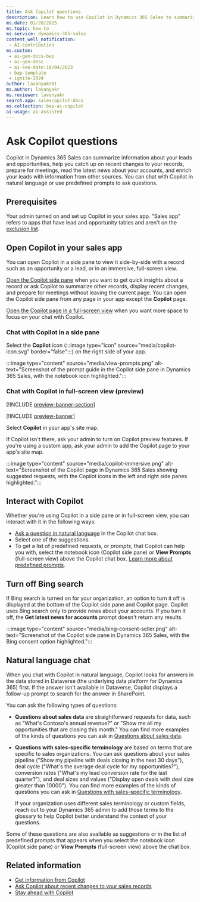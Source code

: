 ```yaml
---
title: Ask Copilot questions
description: Learn how to use Copilot in Dynamics 365 Sales to summarize sales records, catch up on recent changes, prepare for meetings, and answer sales-related questions.
ms.date: 01/28/2025
ms.topic: how-to
ms.service: dynamics-365-sales
content_well_notification:
 - AI-contribution
ms.custom:
 - ai-gen-docs-bap
 - ai-gen-desc
 - ai-seo-date:10/04/2023
 - bap-template
 - ignite-2024
author: lavanyakr01
ms.author: lavanyakr
ms.reviewer: lavanyakr
search.app: salescopilot-docs
ms.collection: bap-ai-copilot
ai-usage: ai-assisted
---
```


# Ask Copilot questions

Copilot in Dynamics 365 Sales can summarize information about your leads and opportunities, help you catch up on recent changes to your records, prepare for meetings, read the latest news about your accounts, and enrich your leads with information from other sources. You can chat with Copilot in natural language or use predefined prompts to ask questions.

## Prerequisites

Your admin turned on and set up Copilot in your sales app. "Sales app" refers to apps that have lead and opportunity tables and aren't on the [exclusion list](sales-copilot-faq.md#are-there-any-applications-where-copilot-in-dynamics-365-sales-cant-be-used).

<a name="open-copilot"></a>

## Open Copilot in your sales app

You can open Copilot in a side pane to view it side-by-side with a record such as an opportunity or a lead, or in an immersive, full-screen view.

[Open the Copilot side pane](#chat-with-copilot-in-a-side-pane) when you want to get quick insights about a record or ask Copilot to summarize other records, display recent changes, and prepare for meetings without leaving the current page. You can open the Copilot side pane from any page in your app except the **Copilot** page.

[Open the Copilot page in a full-screen view](#chat-with-copilot-in-full-screen-view-preview) when you want more space to focus on your chat with Copilot.

<a name=open-copilot-sidepane></a>

### Chat with Copilot in a side pane

Select the **Copilot** icon (:::image type="icon" source="media/copilot-icon.svg" border="false":::) on the right side of your app.

:::image type="content" source="media/view-prompts.png" alt-text="Screenshot of the prompt guide in the Copilot side pane in Dynamics 365 Sales, with the notebook icon highlighted.":::

<a name=open-copilot-immersive></a>

### Chat with Copilot in full-screen view (preview)

[!INCLUDE [preview-banner-section](~/../shared-content/shared/preview-includes/preview-banner-section.md)]

[!INCLUDE [preview-banner](~/../shared-content/shared/preview-includes/preview-note-d365.md)]

Select **Copilot** in your app's site map.

If Copilot isn't there, ask your admin to turn on Copilot preview features. If you're using a custom app, ask your admin to add the Copilot page to your app's site map.

:::image type="content" source="media/copilot-immersive.png" alt-text="Screenshot of the Copilot page in Dynamics 365 Sales showing suggested requests, with the Copilot icons in the left and right side panes highlighted.":::

## Interact with Copilot

Whether you're using Copilot in a side pane or in full-screen view, you can interact with it in the following ways:

- [Ask a question in natural language](#chat-with-copilot-in-NL) in the Copilot chat box.
- Select one of the suggestions.
- To get a list of predefined requests, or *prompts*, that Copilot can help you with, select the notebook icon (Copilot side pane) or **View Prompts** (full-screen view) above the Copilot chat box. [Learn more about predefined prompts](copilot-prompt-guide.md).

## Turn off Bing search

If Bing search is turned on for your organization, an option to turn it off is displayed at the bottom of the Copilot side pane and Copilot page. Copilot uses Bing search only to provide news about your accounts. If you turn it off, the **Get latest news for accounts** prompt doesn't return any results.

:::image type="content" source="media/bing-consent-seller.png" alt-text="Screenshot of the Copilot side pane in Dynamics 365 Sales, with the Bing consent option highlighted.":::

<a name=chat-with-copilot-in-NL></a>

## Natural language chat

When you chat with Copilot in natural language, Copilot looks for answers in the data stored in Dataverse (the underlying data platform for Dynamics 365) first. If the answer isn't available in Dataverse, Copilot displays a follow-up prompt to search for the answer in SharePoint.

You can ask the following types of questions:

- **Questions about sales data** are straightforward requests for data, such as "What's Contoso's annual revenue?" or "Show me all my opportunities that are closing this month." You can find more examples of the kinds of questions you can ask in [Questions about sales data](faqs-sales-copilot-natural-language.md#questions-about-sales-data).

- **Questions with sales-specific terminology** are based on terms that are specific to sales organizations. You can ask questions about your sales pipeline ("Show my pipeline with deals closing in the next 30 days"), deal cycle ("What's the average deal cycle for my opportunities?"), conversion rates ("What's my lead conversion rate for the last quarter?"), and deal sizes and values ("Display open deals with deal size greater than 10000"). You can find more examples of the kinds of questions you can ask in [Questions with sales-specific terminology](faqs-sales-copilot-natural-language.md#questions-with-sales-specific-terminology).

  If your organization uses different sales terminology or custom fields, reach out to your Dynamics 365 admin to add those terms to the glossary to help Copilot better understand the context of your questions.

Some of these questions are also available as suggestions or in the list of predefined prompts that appears when you select the notebook icon (Copilot side pane) or **View Prompts** (full-screen view) above the chat box.

## Related information

- [Get information from Copilot](copilot-get-information.md)
- [Ask Copilot about recent changes to your sales records](copilot-ask-questions.md)
- [Stay ahead with Copilot](copilot-stay-ahead.md)
